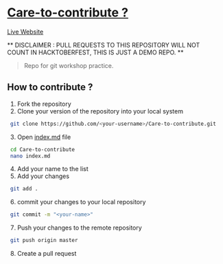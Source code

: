 # [Care-to-contribute ?](https://open-source-community.github.io/Care-to-contribute/)
[Live Website](https://open-source-community.github.io/Care-to-contribute/)

** DISCLAIMER : PULL REQUESTS TO THIS REPOSITORY WILL NOT COUNT IN HACKTOBERFEST, THIS IS JUST A DEMO REPO. **


> Repo for git workshop practice.

## How to contribute ?

1. Fork the repository
2. Clone your version of the repository into your local system
  ```bash
   git clone https://github.com/<your-username>/Care-to-contribute.git
  ```
3. Open [index.md](index.md) file
  ```bash
   cd Care-to-contribute
   nano index.md
  ```
4. Add your name to the list
5. Add your changes
  ```bash
   git add .
  ```
6. commit your changes to your local repository
  ```bash
   git commit -m "<your-name>"
  ```
7. Push your changes to the remote repository
  ```bash
   git push origin master
  ```
8. Create a pull request
